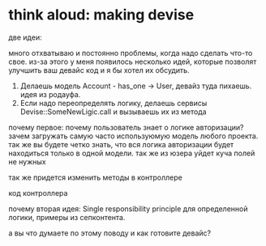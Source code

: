 # think aloud: making devise
две идеи:

много отхватываю и постоянно проблемы, когда надо сделать что-то свое. из-за этого у меня появилось несколько идей, которые позволят улучшить ваш девайс код и я бы хотел их обсудить.

1. Делаешь модель Account - has_one -> User, девайз туда пихаешь. идея из родауфа.
2. Если надо переопределять логику, делаешь сервисы Devise::SomeNewLigic.call и вызываешь их из метода

почему первое: почему пользователь знает о логике авторизации? зачем загружать самую часто используюмую модель любого проекта. так же вы будете четко знать, что вся логика авторизации будет находиться только в одной модели. так же из юзера уйдет куча полей не нужных

так же придется изменить методы в контроллере

код контроллера

почему вторая идея: Single responsibility principle для определенной логики, примеры из сепконтента.

а вы что думаете по этому поводу и как готовите девайс?
